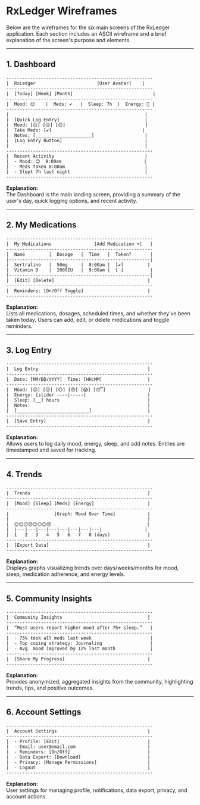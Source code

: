 # RxLedger Wireframes

Below are the wireframes for the six main screens of the RxLedger application. Each section includes an ASCII wireframe and a brief explanation of the screen's purpose and elements.

---

## 1. Dashboard

```
-------------------------------------------------------
|  RxLedger                       [User Avatar]    |
-------------------------------------------------------
|  [Today] [Week] [Month]                              |
-------------------------------------------------------
|  Mood: 😊    |  Meds: ✔️   |  Sleep: 7h  |  Energy: 🔋 |
-------------------------------------------------------
|                                                   |
|  [Quick Log Entry]                                |
|  Mood: [😊] [😐] [😞]                              |
|  Take Meds: [✔️]                                  |
|  Notes: [_____________________]                   |
|  [Log Entry Button]                               |
|                                                   |
-------------------------------------------------------
|  Recent Activity                                  |
|  - Mood: 😊  9:00am                               |
|  - Meds taken 8:00am                              |
|  - Slept 7h last night                            |
-------------------------------------------------------
```

**Explanation:**  
The Dashboard is the main landing screen, providing a summary of the user's day, quick logging options, and recent activity.

---

## 2. My Medications

```
-------------------------------------------------------
|  My Medications                [Add Medication +]   |
-------------------------------------------------------
|  Name         |  Dosage   |  Time   |  Taken?       |
|-----------------------------------------------------|
|  Sertraline   |  50mg     |  8:00am |  [✔️]         |
|  Vitamin D    |  2000IU   |  9:00am |  [ ]          |
|-----------------------------------------------------|
|  [Edit] [Delete]                                   |
-------------------------------------------------------
|  Reminders: [On/Off Toggle]                        |
-------------------------------------------------------
```

**Explanation:**  
Lists all medications, dosages, scheduled times, and whether they've been taken today. Users can add, edit, or delete medications and toggle reminders.

---

## 3. Log Entry

```
-------------------------------------------------------
|  Log Entry                                         |
-------------------------------------------------------
|  Date: [MM/DD/YYYY]  Time: [HH:MM]                 |
-------------------------------------------------------
|  Mood: [😊] [😐] [😞] [😠] [😱] [😴]                |
|  Energy: [slider ----|-----]                       |
|  Sleep: [__] hours                                 |
|  Notes:                                            |
|  [___________________________]                     |
-------------------------------------------------------
|  [Save Entry]                                      |
-------------------------------------------------------
```

**Explanation:**  
Allows users to log daily mood, energy, sleep, and add notes. Entries are timestamped and saved for tracking.

---

## 4. Trends

```
-------------------------------------------------------
|  Trends                                            |
-------------------------------------------------------
|  [Mood] [Sleep] [Meds] [Energy]                    |
-------------------------------------------------------
|                 [Graph: Mood Over Time]            |
|                                                    |
|  😊😊😐😞😊😐😊😞                                    |
|  |---|---|---|---|---|---|---|---|                |
|  1   2   3   4   5   6   7   8 (days)              |
-------------------------------------------------------
|  [Export Data]                                     |
-------------------------------------------------------
```

**Explanation:**  
Displays graphs visualizing trends over days/weeks/months for mood, sleep, medication adherence, and energy levels.

---

## 5. Community Insights

```
-------------------------------------------------------
|  Community Insights                                |
-------------------------------------------------------
|  “Most users report higher mood after 7h+ sleep.”   |
-------------------------------------------------------
|  - 75% took all meds last week                      |
|  - Top coping strategy: Journaling                  |
|  - Avg. mood improved by 12% last month             |
-------------------------------------------------------
|  [Share My Progress]                               |
-------------------------------------------------------
```

**Explanation:**  
Provides anonymized, aggregated insights from the community, highlighting trends, tips, and positive outcomes.

---

## 6. Account Settings

```
-------------------------------------------------------
|  Account Settings                                  |
-------------------------------------------------------
|  - Profile: [Edit]                                 |
|  - Email: user@email.com                           |
|  - Reminders: [On/Off]                             |
|  - Data Export: [Download]                         |
|  - Privacy: [Manage Permissions]                   |
|  - Logout                                          |
-------------------------------------------------------
```

**Explanation:**  
User settings for managing profile, notifications, data export, privacy, and account actions.
